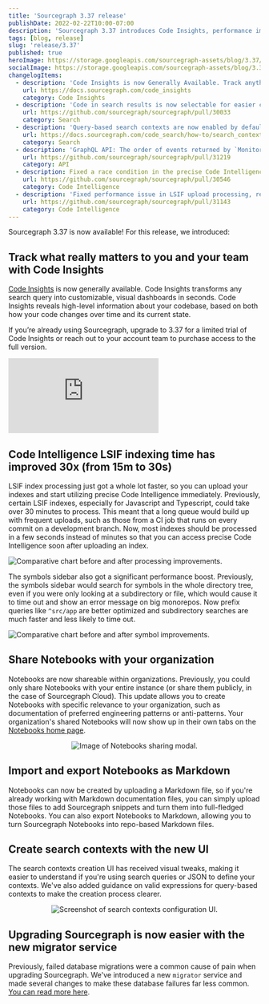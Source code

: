 ```yaml
---
title: 'Sourcegraph 3.37 release'
publishDate: 2022-02-22T10:00-07:00
description: 'Sourcegraph 3.37 introduces Code Insights, performance improvements for Code Intelligence, sharing for Notebooks, and a new UI for creating search contexts.'
tags: [blog, release]
slug: 'release/3.37'
published: true
heroImage: https://storage.googleapis.com/sourcegraph-assets/blog/3.37/sourcegraph-3-37-release.png
socialImage: https://storage.googleapis.com/sourcegraph-assets/blog/3.37/sourcegraph-3-37-release.png
changelogItems:
  - description: 'Code Insights is now Generally Available. Track anything that can be expressed with a Sourcegraph search query: migrations, package use, version adoption, code smells, codebase size, and much more, across 1,000s of repositories.'
    url: https://docs.sourcegraph.com/code_insights
    category: Code Insights
  - description: 'Code in search results is now selectable for easier copying and reuse. You can still click on the code to open the corresponding file.'
    url: https://github.com/sourcegraph/sourcegraph/pull/30033
    category: Search
  - description: 'Query-based search contexts are now enabled by default as a beta feature, making it easier to scope queries for monorepos or large codebases.'
    url: https://docs.sourcegraph.com/code_search/how-to/search_contexts#beta-query-based-search-contexts
    category: Search
  - description: 'GraphQL API: The order of events returned by `MonitorTriggerEventConnection` has been reversed so newer events are returned first. The `after` parameter has been modified accordingly to return events older than the one specified, to allow for pagination.'
    url: https://github.com/sourcegraph/sourcegraph/pull/31219
    category: API
  - description: Fixed a race condition in the precise Code Intelligence upload expiry process that prematurely expired new uploads.
    url: https://github.com/sourcegraph/sourcegraph/pull/30546
    category: Code Intelligence
  - description: 'Fixed performance issue in LSIF upload processing, reducing the latency between uploading an LSIF index and accessing precise Code Intelligence in the UI.'
    url: https://github.com/sourcegraph/sourcegraph/pull/31143
    category: Code Intelligence
---
```


Sourcegraph 3.37 is now available! For this release, we introduced:

## Track what really matters to you and your team with Code Insights

[Code Insights](https://docs.sourcegraph.com/code_insights) is now generally available. Code Insights transforms any search query into customizable, visual dashboards in seconds. Code Insights reveals high-level information about your codebase, based on both how your code changes over time and its current state.

If you’re already using Sourcegraph, upgrade to 3.37 for a limited trial of Code Insights or reach out to your account team to purchase access to the full version.

<div class="container my-4 video-embed embed-responsive embed-responsive-16by9">
  <iframe
    class="embed-responsive-item"
    src="https://www.youtube-nocookie.com/embed/fMCUJQHfbUA?autoplay=0&amp;cc_load_policy=0&amp;start=0&amp;end=0&amp;loop=0&amp;controls=1&amp;modestbranding=1&amp;rel=0"
    allowfullscreen="true"
    allow="accelerometer; autoplay; encrypted-media; gyroscope; picture-in-picture"
    frameborder="0"
    title="Sourcegraph Code Insights demo"
  ></iframe>
</div>

## Code Intelligence LSIF indexing time has improved 30x (from 15m to 30s)

LSIF index processing just got a whole lot faster, so you can upload your indexes and start utilizing precise Code Intelligence immediately. Previously, certain LSIF indexes, especially for Javascript and Typescript, could take over 30 minutes to process. This meant that a long queue would build up with frequent uploads, such as those from a CI job that runs on every commit on a development branch. Now, most indexes should be processed in a few seconds instead of minutes so that you can access precise Code Intelligence soon after uploading an index.

<img class="blog-image" title="LSIF upload speedup" alt="Comparative chart before and after processing improvements." src="https://storage.googleapis.com/sourcegraph-assets/blog/3.37/lsif-upload-speedup.png">

The symbols sidebar also got a significant performance boost. Previously, the symbols sidebar would search for symbols in the whole directory tree, even if you were only looking at a subdirectory or file, which would cause it to time out and show an error message on big monorepos. Now prefix queries like `^src/app` are better optimized and subdirectory searches are much faster and less likely to time out.

<img class="blog-image" title="Symbol's sidebar improvement" alt="Comparative chart before and after symbol improvements." src="https://storage.googleapis.com/sourcegraph-assets/blog/3.37/symbols-sidebar-improvement.png">

## Share Notebooks with your organization

Notebooks are now shareable within organizations. Previously, you could only share Notebooks with your entire instance (or share them publicly, in the case of Sourcegraph Cloud). This update allows you to create Notebooks with specific relevance to your organization, such as documentation of preferred engineering patterns or anti-patterns. Your organization's shared Notebooks will now show up in their own tabs on the [Notebooks home page](https://sourcegraph.com/notebooks).

<div style="text-align:center">
<img class="blog-image" title="Notebooks sharing" alt="Image of Notebooks sharing modal." src="https://storage.googleapis.com/sourcegraph-assets/docs/images/notebooks/notebook_sharing.png">
</div>

## Import and export Notebooks as Markdown

Notebooks can now be created by uploading a Markdown file, so if you're already working with Markdown documentation files, you can simply upload those files to add Sourcegraph snippets and turn them into full-fledged Notebooks. You can also export Notebooks to Markdown, allowing you to turn Sourcegraph Notebooks into repo-based Markdown files.

## Create search contexts with the new UI

The search contexts creation UI has received visual tweaks, making it easier to understand if you're using search queries or JSON to define your contexts. We've also added guidance on valid expressions for query-based contexts to make the creation process clearer.

<div style="text-align:center">
<img class="blog-image" title="Search contexts type selection" alt="Screenshot of search contexts configuration UI." src="https://storage.googleapis.com/sourcegraph-assets/docs/images/search_contexts/select_context_type.png">
</div>

## Upgrading Sourcegraph is now easier with the new migrator service

Previously, failed database migrations were a common cause of pain when upgrading Sourcegraph. We've introduced a new `migrator` service and made several changes to make these database failures far less common. [You can read more here](https://about.sourcegraph.com/blog/introducing-migrator-service/).
